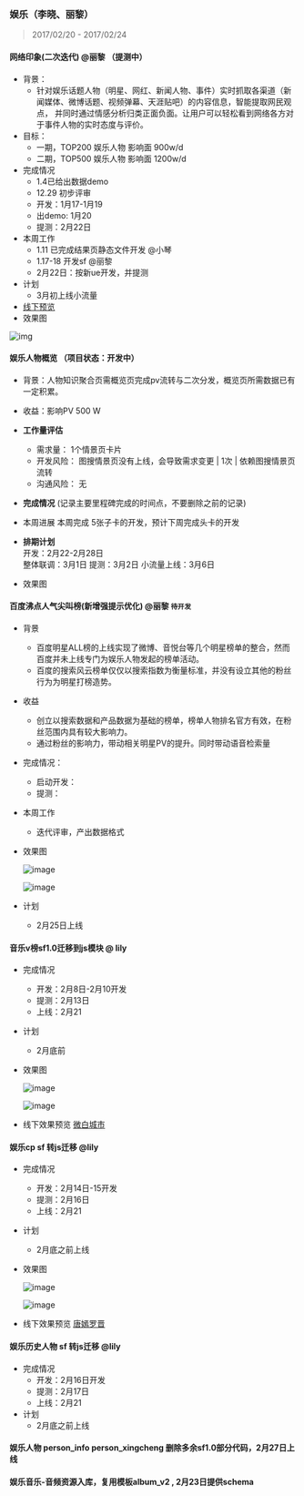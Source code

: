 ### 娱乐（李晓、丽黎）

> 2017/02/20 - 2017/02/24
 
#### 网络印象(二次迭代) @丽黎 （提测中）
- 背景：
	* 针对娱乐话题人物（明星、网红、新闻人物、事件）实时抓取各渠道（新闻媒体、微博话题、视频弹幕、天涯贴吧）的内容信息，智能提取网民观点，
并同时通过情感分析归类正面负面。让用户可以轻松看到网络各方对于事件人物的实时态度与评价。 
- 目标：
	* 一期，TOP200 娱乐人物 影响面 900w/d
	* 二期，TOP500 娱乐人物 影响面 1200w/d 
- 完成情况
	* 1.4已给出数据demo
	* 12.29 初步评审
	* 开发：1月17-1月19
    * 出demo: 1月20
	* 提测：2月22日
- 本周工作
	* 1.11 已完成结果页静态文件开发 @小琴
	* 1.17-18 开发sf @丽黎
 	* 2月22日：按新ue开发，并提测 
- 计划	
	* 3月初上线小流量
- [线下预览](https://wwwhttps.baidu.com/s?dev=1&dev_workspace=platform&dev_module=aladdin-wise&dev_tpl=impress&dev_path=searchaladdin&dev_tpltype=default&sid=99999&dev_online=0&dev_file=default.xml&dev_fileformat=xml&dev_pos=asResult&wd=%E6%9E%97%E4%B8%B9%E5%AD%90%E5%A5%B3%E7%BA%BF%E4%B8%8B&word=%E6%9E%97%E4%B8%B9%E5%AD%90%E5%A5%B3%E7%BA%BF%E4%B8%8B)
- 效果图

![img](http://wiki.baidu.com/download/attachments/258842251/image2017-1-12%2010%3A51%3A20.png?version=1&modificationDate=1484189479774&api=v2)

#### 娱乐人物概览 （项目状态：开发中） 
- 背景：人物知识聚合页需概览页完成pv流转与二次分发，概览页所需数据已有一定积累。
- 收益：影响PV 500 W
- **工作量评估**
  - 需求量：
  1个情景页卡片
  - 开发风险：
  图搜情景页没有上线，会导致需求变更 | 1次 | 依赖图搜情景页流转 
  - 沟通风险：
  无
- **完成情况** (记录主要里程碑完成的时间点，不要删除之前的记录)
	
- 本周进展 
	本周完成 5张子卡的开发，预计下周完成头卡的开发
- **排期计划**    
	开发：2月22-2月28日     
    整体联调：3月1日 
    提测：3月2日 
	小流量上线：3月6日 
- 效果图

#### 百度沸点人气尖叫榜(新增强提示优化) @丽黎 `待开发`
 
- 背景
	* 百度明星ALL榜的上线实现了微博、音悦台等几个明星榜单的整合，然而百度并未上线专门为娱乐人物发起的榜单活动。
	* 百度的搜索风云榜单仅仅以搜索指数为衡量标准，并没有设立其他的粉丝行为为明星打榜造势。 
- 收益
	* 创立以搜索数据和产品数据为基础的榜单，榜单人物排名官方有效，在粉丝范围内具有较大影响力。
	* 通过粉丝的影响力，带动相关明星PV的提升。同时带动语音检索量 
- 完成情况：
	* 启动开发：
	* 提测： 
- 本周工作
	* 迭代评审，产出数据格式 
- 效果图

	![image](http://gitlab.baidu.com/psfe/ala-weeklyreport/uploads/f6e02322cbdf02d2ae17463ccf38750a/image.png)
	
	![image](http://gitlab.baidu.com/psfe/ala-weeklyreport/uploads/d0a01165c2b209c62f55058c2c2296a2/image.png)
	
- 计划
	* 2月25日上线
 
#### 音乐v榜sf1.0迁移到js模块  @ lily
- 完成情况
	* 开发：2月8日-2月10开发
	* 提测：2月13日
	* 上线：2月21
- 计划
	* 2月底前
- 效果图 

	![image](http://gitlab.baidu.com/psfe/ala-weeklyreport/uploads/677f275789cb11e5db3e4c82fc3642a1/image.png)
	
	![image](http://gitlab.baidu.com/psfe/ala-weeklyreport/uploads/9bb9f74ffbd03ed66e14f45a10b8008e/image.png)
 
- 线下效果预览 [微白城市](http://cp01-ala-fe-col-1.epc.baidu.com:8003/s?word=%E5%BE%AE%E7%99%BD%E5%9F%8E%E5%B8%82)
 
#### 娱乐cp sf 转js迁移 @lily
- 完成情况
	* 开发：2月14日-15开发
	* 提测：2月16日
	* 上线：2月21
- 计划
	* 2月底之前上线
- 效果图 

	![image](http://gitlab.baidu.com/psfe/ala-weeklyreport/uploads/39e8c9f8d7b2c1e115e1043efdd8dfab/image.png)
	
	![image](http://gitlab.baidu.com/psfe/ala-weeklyreport/uploads/01e34d21a644248909ae5cde806cb7ec/image.png)
	
- 线下效果预览 [唐嫣罗晋](http://cp01-ala-fe-col-1.epc.baidu.com:8003/s?word=%E5%94%90%E5%AB%A3%E7%BD%97%E6%99%8B)

#### 娱乐历史人物 sf 转js迁移 @lily
- 完成情况
	* 开发：2月16日开发
	* 提测：2月17日
	* 上线：2月21
- 计划
	* 2月底之前上线

#### 娱乐人物 person_info person_xingcheng 删除多余sf1.0部分代码，2月27日上线 
#### 娱乐音乐-音频资源入库，复用模板album_v2 , 2月23日提供schema
